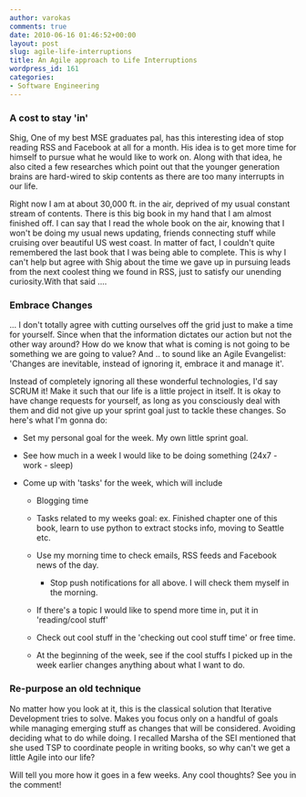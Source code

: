 ```yaml
---
author: varokas
comments: true
date: 2010-06-16 01:46:52+00:00
layout: post
slug: agile-life-interruptions
title: An Agile approach to Life Interruptions
wordpress_id: 161
categories:
- Software Engineering
---
```


### A cost to stay 'in'


Shig, One of my best MSE graduates pal, has this interesting idea of stop reading RSS and Facebook at all for a month. His idea is to get more time for himself to pursue what he would like to work on. Along with that idea, he also cited a few researches which point out that the younger generation brains are hard-wired to skip contents as there are too many interrupts in our life.

Right now I am at about 30,000 ft. in the air, deprived of my usual constant stream of contents. There is this big book in my hand that I am almost finished off. I can say that I read the whole book on the air, knowing that I won't be doing my usual news updating, friends connecting stuff while cruising over beautiful US west coast. In matter of fact, I couldn't quite remembered the last book that I was being able to complete. This is why I can't help but agree with Shig about the time we gave up in pursuing leads from the next coolest thing we found in RSS, just to satisfy our unending curiosity.With that said ....


### Embrace Changes


... I don't totally agree with cutting ourselves off the grid just to make a time for yourself. Since when that the information dictates our action but not the other way around? How do we know that what is coming is not going to be something we are going to value? And .. to sound like an Agile Evangelist: 'Changes are inevitable, instead of ignoring it, embrace it and manage it'.

Instead of completely ignoring all these wonderful technologies, I'd say SCRUM it! Make it such that our life is a little project in itself. It is okay to have change requests for yourself, as long as you consciously deal with them and did not give up your sprint goal just to tackle these changes. So here's what I'm gonna do:



	
  * Set my personal goal for the week. My own little sprint goal.

	
  * See how much in a week I would like to be doing something (24x7 - work - sleep)

	
  * Come up with 'tasks' for the week, which will include

	
    * Blogging time

	
    * Tasks related to my weeks goal: ex. Finished chapter one of this book, learn to use python to extract stocks info, moving to Seattle etc.

	
    * Use my morning time to check emails, RSS feeds and Facebook news of the day.

	
      * Stop push notifications for all above. I will check them myself in the morning.




	
    * If there's a topic I would like to spend more time in, put it in 'reading/cool stuff'



	
    * Check out cool stuff in the 'checking out cool stuff time' or free time.

	
    * At the beginning of the week, see if the cool stuffs I picked up in the week earlier changes anything about what I want to do.







### Re-purpose an old technique


No matter how you look at it, this is the classical solution that Iterative Development tries to solve. Makes you focus only on a handful of goals while managing emerging stuff as changes that will be considered. Avoiding deciding what to do while doing. I recalled Marsha of the SEI mentioned that she used TSP to coordinate people in writing books, so why can't we get a little Agile into our life?

Will tell you more how it goes in a few weeks. Any cool thoughts? See you in the comment!
